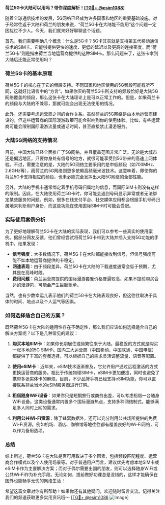 **荷兰5G卡大陆可以用吗？带你深度解析！[[TG💪+ @esim1088](https://t.me/s/esim1088)]**

随着全球通信技术的发展，5G网络已经成为许多国家和地区的重要基础设施。对于经常往返于大陆和荷兰的朋友来说，“荷兰5G卡在大陆能不能用”这个问题一定困扰过不少人。今天，我们就来好好聊聊这个话题。

首先，我们需要明确几个概念：什么是5G卡？5G卡其实就是支持第五代移动通信技术的SIM卡。它能够提供更快的速度、更低的延迟以及更高的连接密度。而“荷兰5G卡”则是指由荷兰当地运营商提供的这种SIM卡。那么问题来了，这张卡拿到大陆后还能正常使用吗？

### 荷兰5G卡的基本原理

荷兰5G卡的核心在于它的频段支持。不同国家和地区使用的5G频段可能有所不同，这就好比语言中的“方言”。如果你买的荷兰5G卡所支持的频段恰好是大陆5G网络覆盖的频段，那么这张卡在大陆理论上是可以正常工作的。但是，如果荷兰卡的频段与大陆的不兼容，那就可能会出现无法使用的情况。

此外，还需要考虑运营商之间的合作关系。虽然荷兰的5G网络是由本地运营商建设的，但这些运营商的国际漫游政策可能会影响到你的使用体验。比如，有些运营商可能会限制国际漫游流量或通话时间，甚至直接禁止漫游服务。

### 大陆5G网络的支持情况

目前，中国大陆已经全面推广了5G网络，并且覆盖范围非常广泛。无论是大城市还是偏远地区，只要你身处有信号的地方，就很可能享受到5G带来的高速上网体验。不过，需要注意的是，大陆的5G网络主要采用的是中低频段（如700MHz、2.6GHz等），而荷兰的5G网络则更多依赖高频毫米波技术。这意味着，即使你的荷兰5G卡支持相应的频段，也未必能完全发挥出大陆5G网络的全部性能。

另外，大陆的手机卡通常绑定着手机号码归属地的信息，而国际SIM卡则没有这样的限制。因此，在大陆使用荷兰5G卡时，你可能会遇到号码显示异常或者无法绑定某些服务的问题。例如，很多在线支付平台、社交媒体应用都会根据手机号码归属地来判断用户身份，而这些功能在使用国际SIM卡时可能会受限。

### 实际使用案例分析

为了更好地理解荷兰5G卡在大陆的实际表现，我们可以参考一些真实的使用案例。据部分网友反馈，他们曾经尝试将荷兰5G卡带到大陆并插入支持5G功能的手机中，结果发现：

- **信号强度**：大多数情况下，荷兰5G卡在大陆都能接收到信号，但信号强度可能不如本地运营商提供的卡稳定。
- **网速表现**：由于频段差异，荷兰5G卡在大陆的下载速度通常会低于预期，尤其是在高峰时段。
- **费用问题**：荷兰运营商提供的国际漫游套餐价格普遍较高，如果不提前购买合适的漫游包，可能会产生巨额账单。

当然，也有少数幸运儿表示他们的荷兰5G卡在大陆表现良好，但这往往取决于具体的时间、地点以及个人运气等因素。

### 如何选择适合自己的方案？

既然荷兰5G卡在大陆的适用性存在不确定性，那么我们应该如何选择适合自己的解决方案呢？以下是几种常见的建议：

1. **购买本地SIM卡**：如果你长期居住或频繁往来于大陆，最稳妥的方式就是购买一张本地的5G SIM卡。国内三大运营商（中国移动、中国联通、中国电信）都提供了丰富的套餐选择，可以根据自己的需求灵活调整流量、语音等配置。
   
2. **使用eSIM卡**：近年来，eSIM技术逐渐普及，它允许用户通过远程激活的方式更换运营商的服务。相比于传统物理SIM卡，eSIM卡更加便捷，同时也避免了携带多张实体卡的麻烦。目前，不少品牌手机已经支持eSIM功能，你可以直接联系荷兰当地的eSIM服务商进行订购。

3. **租借随身WiFi设备**：如果你只是短期旅行或商务出差，可以考虑租借一台随身WiFi设备。这类设备通常内置多个国际漫游热点，支持多种网络制式，能够满足多人同时上网的需求。

4. **利用公共Wi-Fi资源**：除了蜂窝数据外，还可以充分利用公共场所提供的免费Wi-Fi资源。例如机场、酒店、咖啡馆等地往往都有覆盖良好的Wi-Fi网络，可以作为备用选项。

### 总结

综上所述，荷兰5G卡在大陆是否可用取决于多个因素，包括频段匹配程度、运营商合作模式以及个人使用场景等。对于普通用户而言，建议优先考虑本地SIM卡或eSIM卡作为主要解决方案；而对于偶尔需要出国的朋友，则可以选择随身WiFi或公共Wi-Fi作为补充手段。无论如何，提前做好功课总是没错的，这样才能确保在国外也能畅享无忧的网络生活！

希望这篇文章对你有所帮助！如果你还有其他疑问，欢迎随时留言交流。记得关注我们的频道获取更多实用资讯哦～ [[TG💪+ @esim1088](https://t.me/s/esim1088) ![Image](https://i.postimg.cc/4NQfJmqS/Snipaste-2025-05-13-00-14-12.png)]
